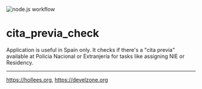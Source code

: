 ![node.js workflow](https://github.com/jholas/cita_previa_check/actions/workflows/node.js.yml/badge.svg)

# cita_previa_check
Application is useful in Spain only. It checks if there's a "cita previa" available at Policia Nacional or Extranjería for tasks like assigning NIE or Residency.

---
<https://hollees.org>, <https://develzone.org>
